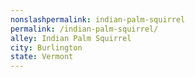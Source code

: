 ```yaml
---
﻿nonslashpermalink: indian-palm-squirrel
permalink: /indian-palm-squirrel/
alley: Indian Palm Squirrel
city: Burlington
state: Vermont
---
```

